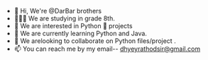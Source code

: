 - 👋 Hi, We're @DarBar brothers
- 👨🏻‍🎓 We are studying in grade 8th.
- 👀 We are interested in Python 🐍 projects
- 🌱 We are currently learning Python and Java.
- 💞️ We arelooking to collaborate on Python files/project .
- 📫 You can reach me by my email-- dhyeyrathodsir@gmail.com
